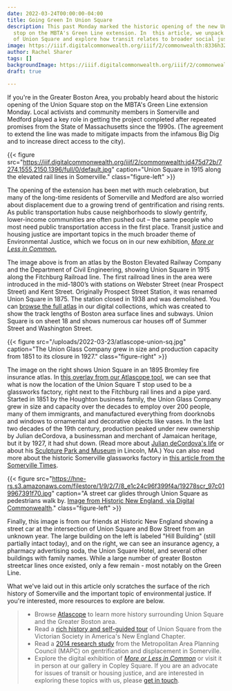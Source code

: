 ```yaml
---
date: 2022-03-24T00:00:00-04:00
title: Going Green In Union Square
description: This past Monday marked the historic opening of the new Union Square
  stop on the MBTA's Green Line extension. In  this article, we unpack the history
  of Union Square and explore how transit relates to broader social justice issues.
image: https://iiif.digitalcommonwealth.org/iiif/2/commonwealth:8336h321k/5769,3284,917,438/1200,/0/default.jpg
author: Rachel Sharer
tags: []
backgroundImage: https://iiif.digitalcommonwealth.org/iiif/2/commonwealth:8336h321k/5769,3284,917,438/1200,/0/default.jpg
draft: true

---
```

If you're in the Greater Boston Area, you probably heard about the historic opening of the Union Square stop on the MBTA's Green Line extension Monday. Local activists and community members in Somerville and Medford played a key role in getting the project completed after repeated promises from the State of Massachusetts since the 1990s. (The agreement to extend the line was made to mitigate impacts from the infamous Big Dig and to increase direct access to the city).

{{< figure src="https://iiif.digitalcommonwealth.org/iiif/2/commonwealth:jd475d72b/7274,1555,2150,1396/full/0/default.jpg" caption="Union Square in 1915 along the elevated rail lines in Somerville." class="figure-left" >}}

The opening of the extension has been met with much celebration, but many of the long-time residents of Somerville and Medford are also worried about displacement due to a growing trend of gentrification and rising rents. As public transportation hubs cause neighborhoods to slowly gentrify, lower-income communities are often pushed out – the same people who most need public transportation access in the first place. Transit justice and housing justice are important topics in the much broader theme of Environmental Justice, which we focus on in our new exhibition, [_More or Less in Common_.](https://www.leventhalmap.org/digital-exhibitions/more-or-less-in-common/)

The image above is from an atlas by the Boston Elevated Railway Company and the Department of Civil Engineering, showing Union Square in 1915 along the Fitchburg Railroad line. The first railroad lines in the area were introduced in the mid-1800’s with stations on Webster Street (near Prospect Street) and Kent Street. Originally Prospect Street Station, it was renamed Union Square in 1875. The station closed in 1938 and was demolished. You can [browse the full atlas](https://collections.leventhalmap.org/search/commonwealth:pc28d1265) in our digital collections, which was created to show the track lengths of Boston area surface lines and subways. Union Square is on sheet 18 and shows numerous car houses off of Summer Street and Washington Street.

{{< figure src="/uploads/2022-03-23/atlascope-union-sq.jpg" caption="The Union Glass Company grew in size and production capacity from 1851 to its closure in 1927." class="figure-right" >}}

The image on the right shows Union Square in an 1895 Bromley fire insurance atlas. In [this overlay from our Atlascope tool](https://atlascope.leventhalmap.org/#view:share$base:000$overlay:39999059015998$zoom:17.67$center:-7914221.51466886,5217555.864032405$mode:glass$pos:324), we can see that what is now the location of the Union Square T stop used to be a glassworks factory, right next to the Fitchburg rail lines and a pipe yard. Started in 1851 by the Houghton business family, the Union Glass Company grew in size and capacity over the decades to employ over 200 people, many of them immigrants, and manufactured everything from doorknobs and windows to ornamental and decorative objects like vases. In the last two decades of the 19th century, production peaked under new ownership by Julian deCordova, a businessman and merchant of Jamaican heritage, but it by 1927, it had shut down.  (Read more about [Julian deCordova's life](http://cache.boston.com/globe/magazine/2000/8-13/featurestory2.shtml) or about his [Sculpture Park and Museum](https://thetrustees.org/place/decordova/) in Lincoln, MA.) You can also read more about the historic Somerville glassworks factory in [this article from the Somerville Times](https://www.thesomervilletimes.com/archives/59178). 

{{< figure src="https://hne-rs.s3.amazonaws.com/filestore/1/9/2/7/8_e1c24c96f399f4a/19278scr_97c019967391f70.jpg" caption="A street car glides through Union Square as pedestrians walk by. [Image from Historic New England, via Digital Commonwealth](https://www.digitalcommonwealth.org/search/commonwealth-oai:bz60dk00g)." class="figure-left" >}}

Finally, this image is from our friends at Historic New England showing a street car at the intersection of Union Square and Bow Street from an unknown year. The large building on the left is labeled "Hill Building" (still partially intact today), and on the right, we can see an insurance agency, a pharmacy advertising soda, the Union Square Hotel, and several other buildings with family names. While a large number of greater Boston streetcar lines once existed, only a few remain - most notably on the Green Line. 

What we've laid out in this article only scratches the surface of the rich history of Somerville and the important topic of environmental justice. If you're interested, more resources to explore are below.

> * Browse [Atlascope]() to learn more history surrounding Union Square and the Greater Boston area.
> * Read a [rich history and self-guided tour](https://s3.amazonaws.com/ifa.somervillema.gov/documents/historic/UnionSquareSelf-GuidedTour.pdf) of Union Square from the Victorian Society in America's New England Chapter.
> * Read a [2014 research study](https://www.mapc.org/wp-content/uploads/2017/09/DimensionsOfDisplacement_ExecSumm_2_11_14_0.pdf) from the Metropolitan Area Planning Council (MAPC) on gentrification and displacement in Somerville.
> * Explore the digital exhibition of [_More or Less in Common_](https://www.leventhalmap.org/digital-exhibitions/more-or-less-in-common/) or visit it in person at our gallery in Copley Square. If you are an advocate for issues of transit or housing justice, and are interested in exploring these topics with us, please [get in touch](mailto:info@leventhalmap.org).